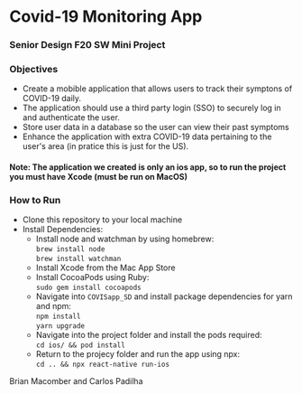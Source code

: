 # Covid-19 Monitoring App

### Senior Design F20 SW Mini Project

### Objectives

- Create a mobible application that allows users to track their symptons of COVID-19 daily.
- The application should use a third party login (SSO) to securely log in and authenticate the user.
- Store user data in a database so the user can view their past symptoms
- Enhance the application with extra COVID-19 data pertaining to the user's area (in pratice this is just for the US).

#### Note: The application we created is only an ios app, so to run the project you must have Xcode (must be run on MacOS)

### How to Run

- Clone this repository to your local machine
- Install Dependencies:
  - Install node and watchman by using homebrew:  
    `brew install node`  
    `brew install watchman`
  - Install Xcode from the Mac App Store
  - Install CocoaPods using Ruby:  
    `sudo gem install cocoapods`
  - Navigate into `COVISapp_SD` and install package dependencies for yarn and npm:  
    `npm install`  
    `yarn upgrade`
  - Navigate into the project folder and install the pods required:  
    `cd ios/ && pod install`
  - Return to the projecy folder and run the app using npx:  
    `cd .. && npx react-native run-ios`

Brian Macomber and Carlos Padilha
